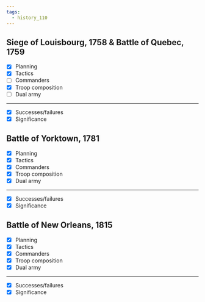 ```yaml
---
tags:
  - history_110
---
```


## Siege of Louisbourg, 1758 & Battle of Quebec, 1759

- [x] Planning
- [x] Tactics
- [ ] Commanders
- [x] Troop composition
- [ ] Dual army
---
- [x] Successes/failures
- [x] Significance

## Battle of Yorktown, 1781

- [x] Planning
- [x] Tactics
- [x] Commanders
- [x] Troop composition
- [x] Dual army
---
- [x] Successes/failures
- [x] Significance

## Battle of New Orleans, 1815

- [x] Planning
- [x] Tactics
- [x] Commanders
- [x] Troop composition
- [x] Dual army
---
- [x] Successes/failures
- [x] Significance